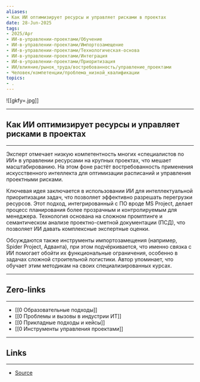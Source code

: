 ```yaml
---
aliases: 
- Как ИИ оптимизирует ресурсы и управляет рисками в проектах 
date: 28-Jun-2025
tags:
- 2025/Apr
- ИИ-в-управлении-проектами/Обучение
- ИИ-в-управлении-проектами/Импортозамещение
- ИИ-в-управлении-проектами/Технологическая-основа
- ИИ-в-управлении-проектами/Интеграция
- ИИ-в-управлении-проектами/Приоритизация
- ИИ/влияние/рынок_труда/востребованность/управление_проектами
- Человек/компетенции/проблема_низкой_квалификации
topics:
- .
---
```

![[gkfy=.jpg]]

-----
##  Как ИИ оптимизирует ресурсы и управляет рисками в проектах 
-----
Эксперт отмечает низкую компетентность многих «специалистов по ИИ» в управлении ресурсами на крупных проектах, что мешает масштабированию. На этом фоне растёт востребованность применения искусственного интеллекта для оптимизации расписаний и управления проектными рисками.

Ключевая идея заключается в использовании ИИ для интеллектуальной приоритизации задач, что позволяет эффективно разрешать перегрузки ресурсов. Этот подход, интегрированный с ПО вроде MS Project, делает процесс планирования более прозрачным и контролируемым для менеджера. Технология основана на сложном промптинге и семантическом анализе проектно-сметной документации (ПСД), что позволяет ИИ давать комплексные экспертные оценки.

Обсуждаются также инструменты импортозамещения (например, Spider Project, Адванта), при этом подчёркивается, что именно связка с ИИ помогает обойти их функциональные ограничения, особенно в задачах сложной строительной логистики. Автор упоминает, что обучает этим методикам на своих специализированных курсах.

---
## Zero-links
---
- [[0 Образовательные подходы]]
- [[0 Проблемы и вызовы в индустрии ИТ]]
- [[0 Прикладные подходы и кейсы]]
- [[0 Инструменты управления проектами]]

---
## Links
---
- [Source](https://t.me/turboproject/1640)